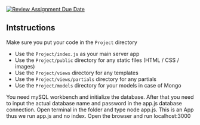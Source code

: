 [![Review Assignment Due Date](https://classroom.github.com/assets/deadline-readme-button-22041afd0340ce965d47ae6ef1cefeee28c7c493a6346c4f15d667ab976d596c.svg)](https://classroom.github.com/a/b8iKm0Z7)
## Intstructions
Make sure you put your code in the `Project` directory
- Use the `Project/index.js` as your main server app
- Use the `Project/public` directory for any static files (HTML / CSS / images)
- Use the `Project/views` directory for any templates
- Use the `Project/views/partials` directory for any partials
- Use the `Project/models`  directory for your models in case of Mongo

You need mySQL workbench and initialize the database.
After that you need to input the actual database name and password in the app.js  database connection.
Open terminal in the folder and type node app.js. This is an App thus we run app.js and no index.
Open the browser and run localhost:3000
